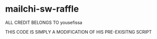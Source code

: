 # mailchi-sw-raffle

ALL CREDIT BELONGS TO yousefissa

THIS CODE IS SIMPLY A MODIFICATION OF HIS PRE-EXISITNG SCRIPT
